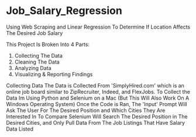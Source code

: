 # Job_Salary_Regression
Using Web Scraping and Linear Regression To Determine If Location Affects The Desired Job Salary

This Project Is Broken Into 4 Parts:
1. Collecting The Data
2. Cleaning The Data
3. Analyzing Data
4. Visualizing & Reporting Findings


Collecting Data
The Data is Collected From 'SimplyHired.com' which is an online job board similar to ZipRecruiter, Indeed, and FlexJobs.
To Collect the Data Im Using Python and Selenium on a Mac (But This Will Also Work On A Windows Operating System)
Once the Code is Ran, The 'Input' Prompt Will Ask The User For The Desired Position and Which Cities They Are Interested In To Compare
Selenium Will Search The Desired Position in The Desired Cities, and Only Pull Data From The Job Listings That Have Salary Data Listed
